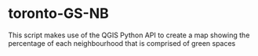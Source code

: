 # toronto-GS-NB
This script makes use of the QGIS Python API to create a map showing the percentage of each neighbourhood that is comprised of green spaces
